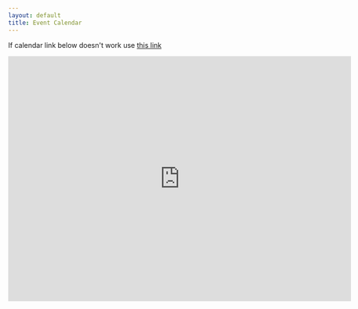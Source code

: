 ```yaml
---
layout: default
title: Event Calendar
---
```

If calendar link below doesn't work use [this link](https://www.google.com/calendar/embed?showCalendars=0&height=500&wkst=1&bgcolor=%23FFFFFF&src=theironyard.com_a10vk04oe68hbi032pee13j518%40group.calendar.google.com&color=%23333333&ctz=America%2FChicago)

<iframe src="https://www.google.com/calendar/embed?showCalendars=0&height=500&wkst=1&bgcolor=%23FFFFFF&src=theironyard.com_a10vk04oe68hbi032pee13j518%40group.calendar.google.com&color=%23333333&ctz=America%2FChicago" style="border-width:0" width="700" height="500" frameborder="0" scrolling="no"></iframe>

